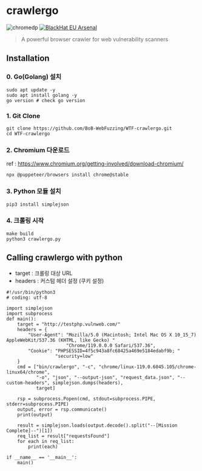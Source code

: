 # crawlergo
![chromedp](https://img.shields.io/badge/chromedp-v0.5.2-brightgreen.svg) [![BlackHat EU Arsenal](https://img.shields.io/badge/BlackHat%20Europe-2021%20Arsenal-blue.svg)](https://www.blackhat.com/eu-21/arsenal/schedule/index.html#crawlergo-a-powerful-browser-crawler-for-web-vulnerability-scanners-25113)

> A powerful browser crawler for web vulnerability scanners

## Installation

### 0. Go(Golang) 설치
```shell
sudo apt update -y
sudo apt install golang -y
go version # check go version
```

### 1. Git Clone
```shell
git clone https://github.com/BoB-WebFuzzing/WTF-crawlergo.git
cd WTF-crawlergo
```
### 2. Chromium 다운로드
ref : https://www.chromium.org/getting-involved/download-chromium/
```shell
npx @puppeteer/browsers install chrome@stable
```
### 3. Python 모듈 설치
```shell
pip3 install simplejson
```
### 4. 크롤링 시작
```shell
make build
python3 crawlergo.py
```

## Calling crawlergo with python
- target : 크롤링 대상 URL
- headers : 커스텀 헤더 설정 (쿠키 설정)
```python3
#!/usr/bin/python3
# coding: utf-8

import simplejson
import subprocess
def main():
    target = "http://testphp.vulnweb.com/"
    headers = {
        "User-Agent": "Mozilla/5.0 (Macintosh; Intel Mac OS X 10_15_7) AppleWebKit/537.36 (KHTML, like Gecko) "
                      "Chrome/119.0.0.0 Safari/537.36",
        "Cookie": "PHPSESSID=4f5c943a8fc68425a469e5184edabf9b; "
                  "security=low"
    }
    cmd = ["bin/crawlergo", "-c", "chrome/linux-119.0.6045.105/chrome-linux64/chrome",
           "-o", "json", "--output-json", "request_data.json", "--custom-headers", simplejson.dumps(headers),
           target]

    rsp = subprocess.Popen(cmd, stdout=subprocess.PIPE, stderr=subprocess.PIPE)
    output, error = rsp.communicate()
    print(output)

    result = simplejson.loads(output.decode().split("--[Mission Complete]--")[1])
    req_list = result["requestsFound"]
    for each in req_list:
        print(each)

if __name__ == '__main__':
    main()
```
